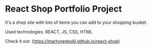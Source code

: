 # React Shop Portfolio Project

It's a shop site with lots of items you can add to your shopping busket.

Used technologies: REACT, JS, CSS, HTML

Check it out: (https://martynenkoAl.github.io/react-shop)
